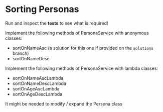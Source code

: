 # Sorting Personas

Run and inspect the **tests** to see what is required!



Implement the following methods of PersonaService with anonymous classes:
- sortOnNameAsc (a solution for this one if provided on the `solutions` branch)
- sortOnNameDesc

Implement the following methods of PersonaService with lambda classes:
- sortOnNameAscLambda
- sortOnNameDescLambda
- sortOnAgeAscLambda
- sortOnAgeDescLambda

It might be needed to modify / expand the Persona class